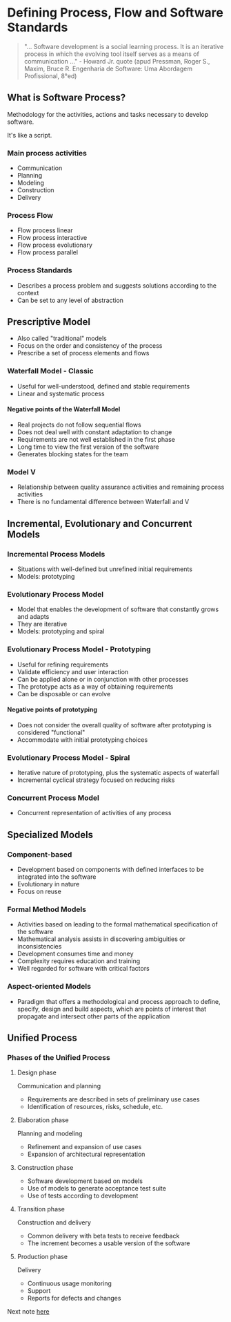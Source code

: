 # Defining Process, Flow and Software Standards

>"... Software development is a social learning process. It is an iterative process in which the evolving tool itself serves as a means of communication
..." - Howard Jr. quote (apud Pressman, Roger S., Maxim, Bruce R. Engenharia de Software: Uma Abordagem Profissional, 8°ed)

## What is Software Process?

Methodology for the activities, actions and tasks necessary to develop software.

It's like a script.

### Main process activities

- Communication
- Planning
- Modeling
- Construction
- Delivery

### Process Flow

- Flow process linear
- Flow process interactive
- Flow process evolutionary
- Flow process parallel

### Process Standards

- Describes a process problem and suggests solutions according to the context
- Can be set to any level of abstraction

## Prescriptive Model

- Also called "traditional" models
- Focus on the order and consistency of the process
- Prescribe a set of process elements and flows

### Waterfall Model - Classic

- Useful for well-understood, defined and stable requirements
- Linear and systematic process

#### Negative points of the Waterfall Model

- Real projects do not follow sequential flows
- Does not deal well with constant adaptation to change
- Requirements are not well established in the first phase
- Long time to view the first version of the software
- Generates blocking states for the team

### Model V

- Relationship between quality assurance activities and remaining process activities
- There is no fundamental difference between Waterfall and V

## Incremental, Evolutionary and Concurrent Models
### Incremental Process Models

- Situations with well-defined but unrefined initial requirements
- Models: prototyping

### Evolutionary Process Model

- Model that enables the development of software that constantly grows and adapts
- They are iterative
- Models: prototyping and spiral

### Evolutionary Process Model - Prototyping

- Useful for refining requirements
- Validate efficiency and user interaction
- Can be applied alone or in conjunction with other processes
- The prototype acts as a way of obtaining requirements
- Can be disposable or can evolve

#### Negative points of prototyping

- Does not consider the overall quality of software after prototyping is considered "functional"
- Accommodate with initial prototyping choices

### Evolutionary Process Model - Spiral

- Iterative nature of prototyping, plus the systematic aspects of waterfall
- Incremental cyclical strategy focused on reducing risks

### Concurrent Process Model

- Concurrent representation of activities of any process

## Specialized Models
### Component-based

- Development based on components with defined interfaces to be integrated into the software
- Evolutionary in nature
- Focus on reuse

### Formal Method Models

- Activities based on leading to the formal mathematical specification of the software
- Mathematical analysis assists in discovering ambiguities or inconsistencies
- Development consumes time and money
- Complexity requires education and training
- Well regarded for software with critical factors

### Aspect-oriented Models

- Paradigm that offers a methodological and process approach to define, specify, design and build aspects, which are points of interest that propagate and intersect other parts of the application

## Unified Process
### Phases of the Unified Process

1. Design phase

    Communication and planning
    - Requirements are described in sets of preliminary use cases
    - Identification of resources, risks, schedule, etc.

2. Elaboration phase

    Planning and modeling
    - Refinement and expansion of use cases
    - Expansion of architectural representation

3. Construction phase
    - Software development based on models
    - Use of models to generate acceptance test suite
    - Use of tests according to development

4. Transition phase

    Construction and delivery
    - Common delivery with beta tests to receive feedback
    - The increment becomes a usable version of the software

5. Production phase

    Delivery
    - Continuous usage monitoring
    - Support
    - Reports for defects and changes

Next note [here](https://github.com/fernandakflima/quality-assurance-studies/blob/main/agile-methodologies-and-software-development-cycle/agile-development.md)